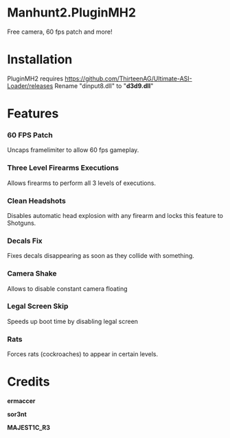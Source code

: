 # Manhunt2.PluginMH2
Free camera, 60 fps patch and more! 

# Installation
PluginMH2 requires https://github.com/ThirteenAG/Ultimate-ASI-Loader/releases
Rename "dinput8.dll" to "**d3d9.dll**"


# Features

### 60 FPS Patch

Uncaps framelimiter to allow 60 fps gameplay.

### Three Level Firearms Executions

Allows firearms to perform all 3 levels of executions.

### Clean Headshots

Disables automatic head explosion with any firearm and locks this feature
to Shotguns.

### Decals Fix

Fixes decals disappearing as soon as they collide with something.

### Camera Shake

Allows to disable constant camera floating

### Legal Screen Skip

Speeds up boot time by disabling legal screen

### Rats

Forces rats (cockroaches) to appear in certain levels.


# Credits

**ermaccer**

**sor3nt**

**MAJEST1C_R3**
